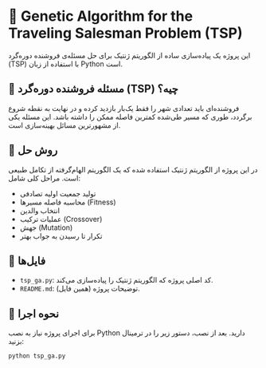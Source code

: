 # 🧬 Genetic Algorithm for the Traveling Salesman Problem (TSP)

این پروژه یک پیاده‌سازی ساده از الگوریتم ژنتیک برای حل مسئله‌ی فروشنده دوره‌گرد (TSP) با استفاده از زبان Python است.

## 📌 مسئله فروشنده دوره‌گرد (TSP) چیه؟

فروشنده‌ای باید تعدادی شهر را فقط یک‌بار بازدید کرده و در نهایت به نقطه شروع برگردد، طوری که مسیر طی‌شده کمترین فاصله ممکن را داشته باشد. این مسئله یکی از مشهورترین مسائل بهینه‌سازی است.

## 🧠 روش حل

در این پروژه از الگوریتم ژنتیک استفاده شده که یک الگوریتم الهام‌گرفته از تکامل طبیعی است. مراحل کلی شامل:
- تولید جمعیت اولیه تصادفی
- محاسبه فاصله مسیرها (Fitness)
- انتخاب والدین
- عملیات ترکیب (Crossover)
- جهش (Mutation)
- تکرار تا رسیدن به جواب بهتر

## 📂 فایل‌ها

- `tsp_ga.py`: کد اصلی پروژه که الگوریتم ژنتیک را پیاده‌سازی می‌کند.
- `README.md`: توضیحات پروژه (همین فایل).

## 🚀 نحوه اجرا

برای اجرای پروژه نیاز به نصب Python دارید. بعد از نصب، دستور زیر را در ترمینال بزنید:

```bash
python tsp_ga.py
